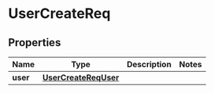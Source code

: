 # UserCreateReq

## Properties
Name | Type | Description | Notes
------------ | ------------- | ------------- | -------------
**user** | [**UserCreateReqUser**](UserCreateReqUser.md) |  | 
